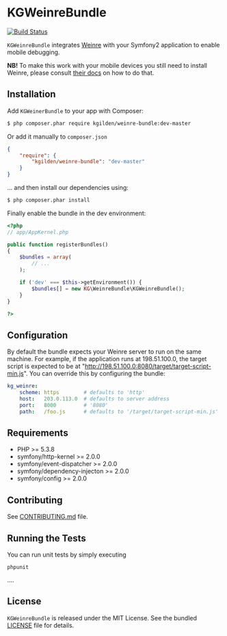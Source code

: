 KGWeinreBundle
==============

[![Build Status](https://travis-ci.org/kgilden/weinre-bundle.png)](https://travis-ci.org/kgilden/weinre-bundle)

`KGWeinreBundle` integrates [Weinre](http://people.apache.org/~pmuellr/weinre/)
with your Symfony2 application to enable mobile debugging.

**NB!** To make this work with your mobile devices you still need to install
Weinre, please consult [their docs](http://people.apache.org/~pmuellr/weinre/docs/latest/)
on how to do that.

## Installation

Add `KGWeinerBundle` to your app with Composer:

```bash
$ php composer.phar require kgilden/weinre-bundle:dev-master
```

Or add it manually to `composer.json`

```json
{
    "require": {
        "kgilden/weinre-bundle": "dev-master"
    }
}
```

... and then install our dependencies using:
```bash
$ php composer.phar install
```

Finally enable the bundle in the dev environment:

```php
<?php
// app/AppKernel.php

public function registerBundles()
{
    $bundles = array(
        // ...
    );

    if ('dev' === $this->getEnvironment()) {
        $bundles[] = new KG\WeinreBundle\KGWeinreBundle();
    }
}

?>
```

## Configuration

By default the bundle expects your Weinre server to run on the same machine. For
example, if the application runs at 198.51.100.0, the target script is expected
to be at "http://198.51.100.0:8080/target/target-script-min.js". You can
override this by configuring the bundle:

```yml
kg_weinre:
    scheme: https        # defaults to 'http'
    host:   203.0.113.0  # defaults to server address
    port:   8000         # '8080'
    path:   /foo.js      # defaults to '/target/target-script-min.js'
```

## Requirements

* PHP >= 5.3.8
* symfony/http-kernel >= 2.0.0
* symfony/event-dispatcher >= 2.0.0
* symfony/dependency-injecton >= 2.0.0
* symfony/config >= 2.0.0

## Contributing

See [CONTRIBUTING.md](CONTRIBUTING.md) file.

## Running the Tests

You can run unit tests by simply executing

```
phpunit
```

....

## License

`KGWeinreBundle` is released under the MIT License.
See the bundled [LICENSE](LICENSE) file for details.
